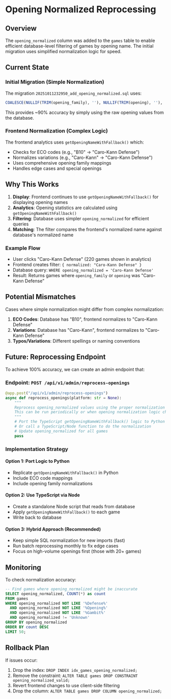 # Opening Normalized Reprocessing

## Overview
The `opening_normalized` column was added to the `games` table to enable efficient database-level filtering of games by opening name. The initial migration uses simplified normalization logic for speed.

## Current State

### Initial Migration (Simple Normalization)
The migration `20251011232950_add_opening_normalized.sql` uses:
```sql
COALESCE(NULLIF(TRIM(opening_family), ''), NULLIF(TRIM(opening), ''), 'Unknown')
```

This provides ~90% accuracy by simply using the raw opening values from the database.

### Frontend Normalization (Complex Logic)
The frontend analytics uses `getOpeningNameWithFallback()` which:
- Checks for ECO codes (e.g., "B10" → "Caro-Kann Defense")
- Normalizes variations (e.g., "Caro-Kann" → "Caro-Kann Defense")
- Uses comprehensive opening family mappings
- Handles edge cases and special openings

## Why This Works

1. **Display**: Frontend continues to use `getOpeningNameWithFallback()` for displaying opening names
2. **Analytics**: Opening statistics are calculated using `getOpeningNameWithFallback()`
3. **Filtering**: Database uses simpler `opening_normalized` for efficient queries
4. **Matching**: The filter compares the frontend's normalized name against database's normalized name

### Example Flow
- User clicks "Caro-Kann Defense" (220 games shown in analytics)
- Frontend creates filter: `{ normalized: "Caro-Kann Defense" }`
- Database query: `WHERE opening_normalized = 'Caro-Kann Defense'`
- Result: Returns games where `opening_family` or `opening` was "Caro-Kann Defense"

## Potential Mismatches

Cases where simple normalization might differ from complex normalization:
1. **ECO Codes**: Database has "B10", frontend normalizes to "Caro-Kann Defense"
2. **Variations**: Database has "Caro-Kann", frontend normalizes to "Caro-Kann Defense"
3. **Typos/Variations**: Different spellings or naming conventions

## Future: Reprocessing Endpoint

To achieve 100% accuracy, we can create an admin endpoint that:

### Endpoint: `POST /api/v1/admin/reprocess-openings`

```python
@app.post("/api/v1/admin/reprocess-openings")
async def reprocess_openings(platform: str = None):
    """
    Reprocess opening_normalized values using the proper normalization logic.
    This can be run periodically or when opening normalization logic changes.
    """
    # Port the TypeScript getOpeningNameWithFallback() logic to Python
    # Or call a TypeScript/Node function to do the normalization
    # Update opening_normalized for all games
    pass
```

### Implementation Strategy

#### Option 1: Port Logic to Python
- Replicate `getOpeningNameWithFallback()` in Python
- Include ECO code mappings
- Include opening family normalizations

#### Option 2: Use TypeScript via Node
- Create a standalone Node script that reads from database
- Apply `getOpeningNameWithFallback()` to each game
- Write back to database

#### Option 3: Hybrid Approach (Recommended)
- Keep simple SQL normalization for new imports (fast)
- Run batch reprocessing monthly to fix edge cases
- Focus on high-volume openings first (those with 20+ games)

## Monitoring

To check normalization accuracy:

```sql
-- Find games where opening_normalized might be inaccurate
SELECT opening_normalized, COUNT(*) as count
FROM games
WHERE opening_normalized NOT LIKE '%Defense%'
  AND opening_normalized NOT LIKE '%Opening%'
  AND opening_normalized NOT LIKE '%Gambit%'
  AND opening_normalized != 'Unknown'
GROUP BY opening_normalized
ORDER BY count DESC
LIMIT 50;
```

## Rollback Plan

If issues occur:
1. Drop the index: `DROP INDEX idx_games_opening_normalized;`
2. Remove the constraint: `ALTER TABLE games DROP CONSTRAINT opening_normalized_valid;`
3. Revert frontend changes to use client-side filtering
4. Drop the column: `ALTER TABLE games DROP COLUMN opening_normalized;`

